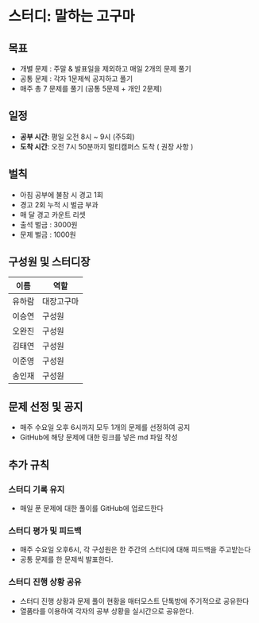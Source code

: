 # 스터디: 말하는 고구마

## 목표

- 개별 문제 : 주말 & 발표일을 제외하고 매일 2개의 문제 풀기
- 공통 문제 : 각자 1문제씩 공지하고 풀기
- 매주 총 7 문제를 풀기 (공통 5문제 + 개인 2문제)

## 일정

- **공부 시간**: 평일 오전 8시 ~ 9시 (주5회)
- **도착 시간**: 오전 7시 50분까지 멀티캠퍼스 도착 ( 권장 사항 )

## 벌칙

- 아침 공부에 불참 시 경고 1회
- 경고 2회 누적 시 벌금 부과
- 매 달 경고 카운트 리셋
- 출석 벌금 : 3000원
- 문제 벌금 : 1000원

## 구성원 및 스터디장

| 이름   | 역할   |
| ------ | ------ |
| 유하람 | 대장고구마 |
| 이승연 | 구성원 |
| 오완진 | 구성원 |
| 김태연 | 구성원 |
| 이준영 | 구성원 |
| 송인재 | 구성원 |

## 문제 선정 및 공지

- 매주 수요일 오후 6시까지 모두 1개의 문제를 선정하여 공지
- GitHub에 해당 문제에 대한 링크를 넣은 md 파일 작성

## 추가 규칙

### 스터디 기록 유지

- 매일 푼 문제에 대한 풀이를 GitHub에 업로드한다

### 스터디 평가 및 피드백

- 매주 수요일 오후6시, 각 구성원은 한 주간의 스터디에 대해 피드백을 주고받는다
- 공통 문제를 한 문제씩 발표한다.

### 스터디 진행 상황 공유

- 스터디 진행 상황과 문제 풀이 현황을 매터모스트 단톡방에 주기적으로 공유한다
- 열품타를 이용하여 각자의 공부 상황을 실시간으로 공유한다.
